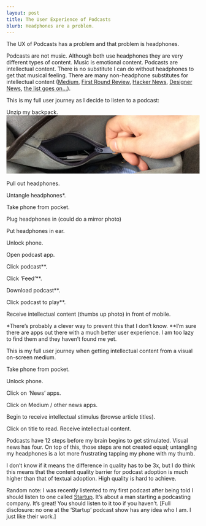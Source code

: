 ```yaml
---
layout: post
title: The User Experience of Podcasts
blurb: Headphones are a problem.
---
```


The UX of Podcasts has a problem and that problem is headphones. 

Podcasts are not music. Although both use headphones they are very different types of content. Music is emotional content. Podcasts are intellectual content. There is no substitute I can do without headphones to get that musical feeling. There are many non-headphone substitutes for intellectual content (<a href="https://medium.com" target="_blank">Medium</a>, <a href="http://firstround.com/review" target="_blank">First Round Review</a>, <a href="https://news.ycombinator.com" target="_blank">Hacker News</a>, <a href="https://news.layervault.com" target="_blank">Designer News</a>, <a href="http://jumblestream.com/?utm_source=JoshSummers&utm_medium=Blog&utm_campaign=Podcast" target="_blank">the list goes on…</a>). 

This is my full user journey as I decide to listen to a podcast:

Unzip my backpack.
<img src="images/Podcast.png" style="max-width:100%;"> 

Pull out headphones. 

Untangle headphones*.

Take phone from pocket.

Plug headphones in (could do a mirror photo) 

Put headphones in ear.

Unlock phone. 

Open podcast app. 

Click podcast**. 

Click ‘Feed’**.

Download podcast**. 

Click podcast to play**. 

Receive intellectual content (thumbs up photo) in front of mobile.

*There’s probably a clever way to prevent this that I don’t know. 
**I’m sure there are apps out there with a much better user experience. I am too lazy to find them and they haven’t found me yet. 

This is my full user journey when getting intellectual content from a visual on-screen medium. 

Take phone from pocket. 

Unlock phone. 

Click on ‘News’ apps. 

Click on Medium / other news apps. 

Begin to receive intellectual stimulus (browse article titles).

Click on title to read. Receive intellectual content. 

Podcasts have 12 steps before my brain begins to get stimulated. Visual news has four. On top of this, those steps are not created equal; untangling my headphones is a lot more frustrating tapping my phone with my thumb. 

I don’t know if it means the difference in quality has to be 3x, but I do think this means that the content quality barrier for podcast adoption is much higher than that of textual adoption. High quality is hard to achieve. 

Random note: I was recently listented to my first podcast after being told I should listen to one called <a href=”http://gimletmedia.com/show/startup/” target=”_blank”>Startup</a>. It’s about a man starting a podcasting company. It’s great! You should listen to it too if you haven’t. [Full disclosure: no one at the ‘Startup’ podcast show has any idea who I am. I just like their work.]